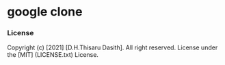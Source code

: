 # google clone



### License 
Copyright (c) [2021] [D.H.Thisaru Dasith]. All right reserved.
License under the [MIT] (LICENSE.txt) License.

